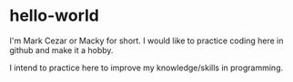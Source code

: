 # hello-world

I'm Mark Cezar or Macky for short. I would like to practice coding here in github and make it a hobby.

I intend to practice here to improve my knowledge/skills in programming.
